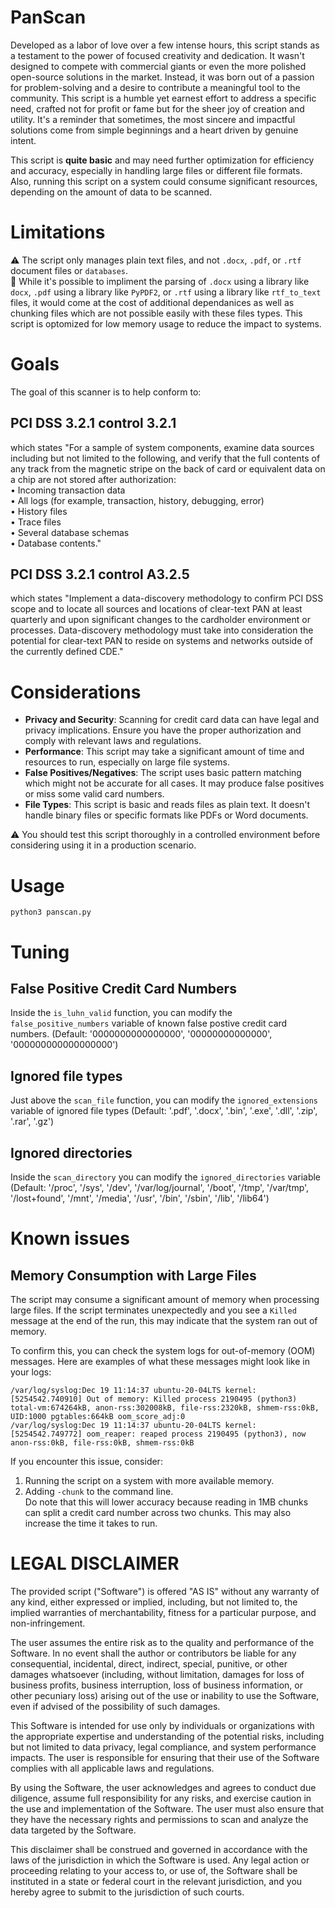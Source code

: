 # PanScan
Developed as a labor of love over a few intense hours, this script stands as a testament to the power of focused creativity and dedication. It wasn't designed to compete with commercial giants or even the more polished open-source solutions in the market. Instead, it was born out of a passion for problem-solving and a desire to contribute a meaningful tool to the community. This script is a humble yet earnest effort to address a specific need, crafted not for profit or fame but for the sheer joy of creation and utility. It's a reminder that sometimes, the most sincere and impactful solutions come from simple beginnings and a heart driven by genuine intent.

This script is **quite basic** and may need further optimization for efficiency and accuracy, especially in handling large files or different file formats. Also, running this script on a system could consume significant resources, depending on the amount of data to be scanned.

# Limitations
⚠ The script only manages plain text files, and not `.docx`, `.pdf`, or `.rtf` document files or `databases`.  
🧠 While it's possible to impliment the parsing of `.docx` using a library like `docx`, `.pdf` using a library like `PyPDF2`, or `.rtf` using a library like `rtf_to_text` files, it would come at the cost of additional dependanices as well as chunking files which are not possible easily with these files types. This script is optomized for low memory usage to reduce the impact to systems.

# Goals
The goal of this scanner is to help conform to:

## PCI DSS 3.2.1 control 3.2.1
which states "For a sample of system components, examine data sources including but not limited to the following, and verify that the full contents of any track from the magnetic stripe on the back of card or equivalent data on a chip are not stored after authorization:  
• Incoming transaction data  
• All logs (for example, transaction, history, debugging, error)  
• History files  
• Trace files  
• Several database schemas  
• Database contents."  

## PCI DSS 3.2.1 control A3.2.5 
which states "Implement a data-discovery methodology to confirm PCI DSS scope and to locate all sources and locations of clear-text PAN at least quarterly and upon significant changes to the cardholder environment or processes.
Data-discovery methodology must take into consideration the potential for clear-text PAN to reside on systems and networks outside of the currently defined CDE."

# Considerations
* **Privacy and Security**: Scanning for credit card data can have legal and privacy implications. Ensure you have the proper authorization and comply with relevant laws and regulations.  
* **Performance**: This script may take a significant amount of time and resources to run, especially on large file systems.  
* **False Positives/Negatives**: The script uses basic pattern matching which might not be accurate for all cases. It may produce false positives or miss some valid card numbers.  
* **File Types**: This script is basic and reads files as plain text. It doesn't handle binary files or specific formats like PDFs or Word documents.

⚠ You should test this script thoroughly in a controlled environment before considering using it in a production scenario.

# Usage
`python3 panscan.py`

# Tuning
## False Positive Credit Card Numbers
Inside the `is_luhn_valid` function, you can modify the `false_positive_numbers` variable of known false postive credit card numbers. (Default: '0000000000000000', '00000000000000', '000000000000000000')

## Ignored file types
Just above the `scan_file` function, you can modify the `ignored_extensions` variable of ignored file types (Default: '.pdf', '.docx', '.bin', '.exe', '.dll', '.zip', '.rar', '.gz')

## Ignored directories
Inside the `scan_directory` you can modify the `ignored_directories` variable (Default: '/proc', '/sys', '/dev', '/var/log/journal', '/boot', '/tmp', '/var/tmp', '/lost+found', '/mnt', '/media', '/usr', '/bin', '/sbin', '/lib', '/lib64')

# Known issues

## Memory Consumption with Large Files
The script may consume a significant amount of memory when processing large files. If the script terminates unexpectedly and you see a `Killed` message at the end of the run, this may indicate that the system ran out of memory.

To confirm this, you can check the system logs for out-of-memory (OOM) messages. Here are examples of what these messages might look like in your logs:
```
/var/log/syslog:Dec 19 11:14:37 ubuntu-20-04LTS kernel: [5254542.740910] Out of memory: Killed process 2190495 (python3) total-vm:674264kB, anon-rss:302008kB, file-rss:2320kB, shmem-rss:0kB, UID:1000 pgtables:664kB oom_score_adj:0
/var/log/syslog:Dec 19 11:14:37 ubuntu-20-04LTS kernel: [5254542.749772] oom_reaper: reaped process 2190495 (python3), now anon-rss:0kB, file-rss:0kB, shmem-rss:0kB
```
If you encounter this issue, consider:  
1. Running the script on a system with more available memory.  
2. Adding `-chunk` to the command line.  
   Do note that this will lower accuracy because reading in 1MB chunks can split a credit card number across two chunks. This may also increase the time it takes to run.

# LEGAL DISCLAIMER
The provided script ("Software") is offered "AS IS" without any warranty of any kind, either expressed or implied, including, but not limited to, the implied warranties of merchantability, fitness for a particular purpose, and non-infringement.

The user assumes the entire risk as to the quality and performance of the Software. In no event shall the author or contributors be liable for any consequential, incidental, direct, indirect, special, punitive, or other damages whatsoever (including, without limitation, damages for loss of business profits, business interruption, loss of business information, or other pecuniary loss) arising out of the use or inability to use the Software, even if advised of the possibility of such damages.

This Software is intended for use only by individuals or organizations with the appropriate expertise and understanding of the potential risks, including but not limited to data privacy, legal compliance, and system performance impacts. The user is responsible for ensuring that their use of the Software complies with all applicable laws and regulations.

By using the Software, the user acknowledges and agrees to conduct due diligence, assume full responsibility for any risks, and exercise caution in the use and implementation of the Software. The user must also ensure that they have the necessary rights and permissions to scan and analyze the data targeted by the Software.

This disclaimer shall be construed and governed in accordance with the laws of the jurisdiction in which the Software is used. Any legal action or proceeding relating to your access to, or use of, the Software shall be instituted in a state or federal court in the relevant jurisdiction, and you hereby agree to submit to the jurisdiction of such courts.

